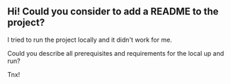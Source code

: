 ## Hi! Could you consider to add a README to the project?

I tried to run the project locally and it didn't work for me.

Could you describe all prerequisites and requirements for the local up and run?

Tnx!
